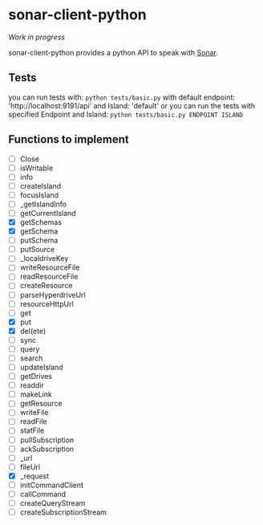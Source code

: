 # sonar-client-python

*Work in progress*

sonar-client-python provides a python API to speak with [Sonar](https://github.com/arso-project/sonar).

## Tests 
you can run tests with:
```python tests/basic.py``` 
with default endpoint: 'http://localhost:9191/api' and Island: 'default'
or you can run the tests with specified Endpoint and Island:
```python tests/basic.py ENDPOINT ISLAND```

## Functions to implement

- [ ] Close
- [ ] isWritable
- [ ] info
- [ ] createIsland
- [ ] focusIsland
- [ ] _getIslandInfo
- [ ] getCurrentIsland
- [X] getSchemas
- [X] getSchema
- [ ] putSchema
- [ ] putSource
- [ ] _localdriveKey
- [ ] writeResourceFile
- [ ]  readResourceFile
- [ ] createResource
- [ ] parseHyperdriveUrl
- [ ] resourceHttpUrl
- [ ] get
- [X] put
- [X] del(ete)
- [ ] sync
- [ ] query
- [ ] search
- [ ] updateIsland
- [ ] getDrives
- [ ] readdir
- [ ] makeLink
- [ ] getResource
- [ ] writeFile
- [ ] readFile
- [ ] statFile
- [ ] pullSubscription
- [ ] ackSubscription
- [ ] _url
- [ ] fileUrl
- [X] _request
- [ ] initCommandClient
- [ ] callCommand
- [ ] createQueryStream
- [ ] createSubscriptionStream
